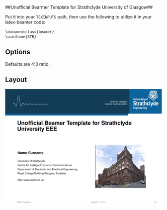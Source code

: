 ##Unofficial Bearmer Template for Strathclyde University of Glasgow##


Put it into your `TEXINPUTS` path, then use the following to utilize it in your
latex-beamer code:

    \documentclass{beamer}
    \usetheme{STR}

## Options ##

Defaults are 4:3 ratio.

## Layout ##

![alt text]( https://raw.githubusercontent.com/Noktec/Strachlyde-EEE-Beamer-Template/master/template.png "Template")
